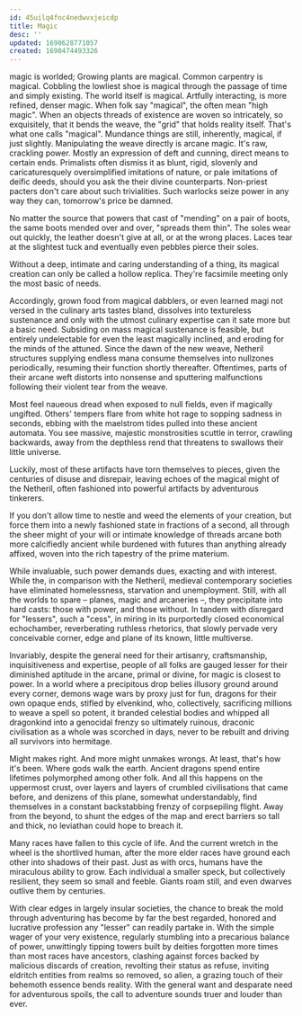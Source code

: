 ```yaml
---
id: 45uilq4fnc4nedwvxjeicdp
title: Magic
desc: ''
updated: 1690628771057
created: 1690474493326
---
```


magic is worlded;
Growing plants are magical. Common carpentry is magical. Cobbling the lowliest
shoe is magical through the passage of time and simply existing.
The world itself is magical.
Artfully interacting, is more refined, denser magic. When folk say "magical",
the often mean "high magic". When an objects threads of existence
are woven so intricately, so exquisitely, that it bends the weave,
the "grid" that holds reality itself. That's what one calls "magical".
Mundance things are still, inherently, magical, if just slightly.
Manipulating the weave directly is arcane magic. It's raw, crackling power.
Mostly an expression of deft and cunning, direct means to certain ends.
Primalists often dismiss it as blunt, rigid, slovenly and caricaturesquely oversimplified
imitations of nature, or pale imitations of deific deeds, should you ask the their
divine counterparts. Non-priest pacters don't care about such trivialities.
Such warlocks seize power in any way they can, tomorrow's price be damned.

No matter the source that powers that cast of "mending" on a pair of boots,
the same boots mended over and over, "spreads them thin". The soles wear out quickly,
the leather doesn't give at all, or at the wrong places.
Laces tear at the slightest tuck and eventually even pebbles pierce their soles.

Without a deep, intimate and caring understanding of a thing, its magical creation
can only be called a hollow replica.
They're facsimile meeting only the most basic of needs.

Accordingly, grown food from magical dabblers, or even learned magi not versed
in the culinary arts tastes bland, dissolves into textureless sustenance
and only with the utmost culinary expertise can it sate more but a basic need.
Subsiding on mass magical sustenance is feasible, but entirely undelectable for
even the least magically inclined, and eroding for the minds of the attuned.
Since the dawn of the new weave, Netheril structures supplying endless mana
consume themselves into nullzones periodically, resuming their function shortly thereafter.
Oftentimes, parts of their arcane weft distorts into nonsense and sputtering
malfunctions following their violent tear from the weave.

Most feel naueous dread when exposed to null fields, even if magically ungifted.
Others' tempers flare from white hot rage to sopping sadness in seconds,
ebbing with the maelstrom tides pulled into these ancient automata.
You see massive, majestic monstrosities scuttle in terror, crawling backwards,
away from the depthless rend that threatens to swallows their little universe.

Luckily, most of these artifacts have torn themselves to pieces,
given the centuries of disuse and disrepair, leaving echoes of the magical might
of the Netheril, often fashioned into powerful artifacts by adventurous tinkerers.

If you don't allow time to nestle and weed the elements of your creation,
but force them into a newly fashioned state in fractions of a second,
all through the sheer might of your will or intimate knowledge of threads
arcane both more calcifiedly ancient while burdened with futures than anything
already affixed, woven into the rich tapestry of the prime materium.

While invaluable, such power demands dues, exacting and with interest.
While the, in comparison with the Netheril, medieval contemporary societies
have eliminated homelessness, starvation and unemployment. Still,
with all the worlds to spare – planes, magic and arcaneries –, they precipitate
into hard casts: those with power, and those without.
In tandem with disregard for "lessers", such a "cess", in miring in its purportedly
closed economical echochamber, reverberating ruthless rhetorics,
that slowly pervade very conceivable corner, edge and plane of its known,
little multiverse.

Invariably, despite the general need for their artisanry, craftsmanship,
inquisitiveness and expertise, people of all folks are gauged lesser
for their diminished aptitude in the arcane, primal or divine,
for magic is closest to power. In a world where a precipitous drop
belies illusory ground around every corner, demons wage wars by proxy
just for fun, dragons for their own opaque ends, stifled by elvenkind,
who, collectively, sacrificing millions to weave a spell so potent,
it branded celestial bodies and whipped all dragonkind into a genocidal frenzy
so ultimately ruinous, draconic civilisation as a whole was scorched in days,
never to be rebuilt and driving all survivors into hermitage.

Might makes right.
And more might unmakes wrongs. At least, that's how it's been.
Where gods walk the earth. Ancient dragons spend entire lifetimes polymorphed
among other folk. And all this happens on the uppermost crust, over layers
and layers of crumbled civilisations that came before, and denizens of this
plane, somewhat understandably, find themselves in a constant backstabbing
frenzy of corpsepiling flight. Away from the beyond, to shunt the edges of the map
and erect barriers so tall and thick, no leviathan could hope to breach it.

Many races have fallen to this cycle of life. And the current wretch in the wheel
is the shortlived human, after the more elder races have ground each other into
shadows of their past. Just as with orcs, humans have the miraculous ability to grow.
Each individual a smaller speck, but collectively resilient, they seem so small
and feeble. Giants roam still, and even dwarves outlive them by centuries.

With clear edges in largely insular societies, the chance to break the mold through
adventuring has become by far the best regarded, honored and lucrative profession
any "lesser" can readily partake in. With the simple wager of your very existence,
regularly stumbling into a precarious balance of power, unwittingly tipping towers
built by deities forgotten more times than most races have ancestors,
clashing against forces backed by malicious discards of creation,
revolting their status as refuse, inviting eldritch entities from realms so removed,
so alien, a grazing touch of their behemoth essence bends reality.
With the general want and desparate need for adventurous spoils, the call to adventure
sounds truer and louder than ever.